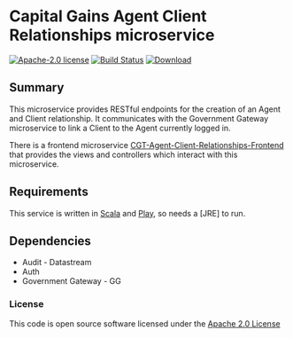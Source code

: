# Capital Gains Agent Client Relationships microservice

[![Apache-2.0 license](http://img.shields.io/badge/license-Apache-brightgreen.svg)](http://www.apache.org/licenses/LICENSE-2.0.html) [![Build Status](https://travis-ci.org/hmrc/cgt-agent-client-relationships.svg)](https://travis-ci.org/hmrc/cgt-agent-client-relationships) [ ![Download](https://api.bintray.com/packages/hmrc/releases/cgt-agent-client-relationships/images/download.svg) ](https://bintray.com/hmrc/releases/cgt-agent-client-relationships/_latestVersion)

## Summary

This microservice provides RESTful endpoints for the creation of an Agent and Client relationship. It communicates with the Government Gateway microservice to link a Client to the Agent currently logged in.
 
There is a frontend microservice [CGT-Agent-Client-Relationships-Frontend](https://github.com/hmrc/cgt-agent-client-relationships-frontend) that provides the views and controllers which interact with this microservice.

## Requirements

This service is written in [Scala](http://www.scala-lang.org/) and [Play](http://playframework.com/), so needs a [JRE] to run.

## Dependencies

* Audit - Datastream
* Auth
* Government Gateway - GG

### License

This code is open source software licensed under the [Apache 2.0 License]("http://www.apache.org/licenses/LICENSE-2.0.html")